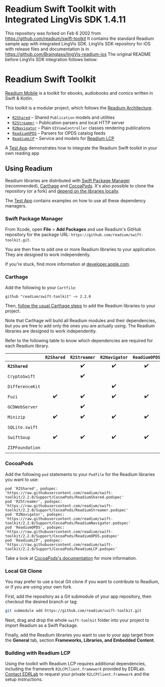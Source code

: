 # Readium Swift Toolkit with Integrated LingVis SDK 1.4.11

This repository was forked on Feb 6 2002 from https://github.com/readium/swift-toolkit
It contains the standard Readium sample app with integrated LingVis SDK.
LingVis SDK repository for iOS with release files and documentation is in https://github.com/Brainglass/lingVis-readium-ios
The original README before LingVis SDK integration follows below:

# Readium Swift Toolkit 

[Readium Mobile](https://github.com/readium/mobile) is a toolkit for ebooks, audiobooks and comics written in Swift & Kotlin.

This toolkit is a modular project, which follows the [Readium Architecture](https://github.com/readium/architecture).

* [`R2Shared`](Sources/Shared) – Shared `Publication` models and utilities
* [`R2Streamer`](Sources/Streamer) – Publication parsers and local HTTP server
* [`R2Navigator`](Sources/Navigator) – Plain `UIViewController` classes rendering publications
* [`ReadiumOPDS`](Sources/OPDS) – Parsers for OPDS catalog feeds
* [`ReadiumLCP`](Sources/LCP) – Service and models for [Readium LCP](https://www.edrlab.org/readium-lcp/)

A [Test App](TestApp) demonstrates how to integrate the Readium Swift toolkit in your own reading app

## Using Readium

<!--:question: **Find documentation and API reference at [readium.org/kotlin-toolkit](https://readium.org/swift-toolkit)**.-->

Readium libraries are distributed with [Swift Package Manager](#swift-package-manager) (recommended), [Carthage](#carthage) and [CocoaPods](#cocoapods). It's also possible to clone the repository (or a fork) and [depend on the libraries locally](#local-git-clone).

The [Test App](TestApp) contains examples on how to use all these dependency managers.

### Swift Package Manager

From Xcode, open **File** > **Add Packages** and use Readium's GitHub repository for the package URL: `https://github.com/readium/swift-toolkit.git`.

You are then free to add one or more Readium libraries to your application. They are designed to work independently.

If you're stuck, find more information at [developer.apple.com](https://developer.apple.com/documentation/swift_packages/adding_package_dependencies_to_your_app).

### Carthage

Add the following to your `Cartfile`:

```
github "readium/swift-toolkit" ~> 2.2.0
```

Then, [follow the usual Carthage steps](https://github.com/Carthage/Carthage#adding-frameworks-to-an-application) to add the Readium libraries to your project.

Note that Carthage will build all Readium modules and their dependencies, but you are free to add only the ones you are actually using. The Readium libraries are designed to work independently.

Refer to the following table to know which dependencies are required for each Readium library.

|                 | `R2Shared`         | `R2Streamer`       | `R2Navigator`      | `ReadiumOPDS`      | `ReadiumLCP`       |
|-----------------|:------------------:|:------------------:|:------------------:|:------------------:|:------------------:|
| **`R2Shared`**  |                    | :heavy_check_mark: | :heavy_check_mark: | :heavy_check_mark: | :heavy_check_mark: |
| `CryptoSwift`   |                    | :heavy_check_mark: |                    |                    | :heavy_check_mark: |
| `DifferenceKit` |                    |                    | :heavy_check_mark: |                    |                    |
| `Fuzi`          | :heavy_check_mark: | :heavy_check_mark: | :heavy_check_mark: | :heavy_check_mark: | :heavy_check_mark: |
| `GCDWebServer`  |                    | :heavy_check_mark: |                    |                    |                    |
| `Minizip`       | :heavy_check_mark: | :heavy_check_mark: | :heavy_check_mark: | :heavy_check_mark: | :heavy_check_mark: |
| `SQLite.swift`  |                    |                    |                    |                    | :heavy_check_mark: |
| `SwiftSoup`     | :heavy_check_mark: | :heavy_check_mark: | :heavy_check_mark: | :heavy_check_mark: | :heavy_check_mark: |
| `ZIPFoundation` |                    |                    |                    |                    | :heavy_check_mark: |

### CocoaPods

Add the following `pod` statements to your `Podfile` for the Readium libraries you want to use:

```
pod 'R2Shared', podspec: 'https://raw.githubusercontent.com/readium/swift-toolkit/2.2.0/Support/CocoaPods/ReadiumShared.podspec'
pod 'R2Streamer', podspec: 'https://raw.githubusercontent.com/readium/swift-toolkit/2.2.0/Support/CocoaPods/ReadiumStreamer.podspec'
pod 'R2Navigator', podspec: 'https://raw.githubusercontent.com/readium/swift-toolkit/2.2.0/Support/CocoaPods/ReadiumNavigator.podspec'
pod 'ReadiumOPDS', podspec: 'https://raw.githubusercontent.com/readium/swift-toolkit/2.2.0/Support/CocoaPods/ReadiumOPDS.podspec'
pod 'ReadiumLCP', podspec: 'https://raw.githubusercontent.com/readium/swift-toolkit/2.2.0/Support/CocoaPods/ReadiumLCP.podspec'
```

Take a look at [CocoaPods's documentation](https://guides.cocoapods.org/using/using-cocoapods.html) for more information.

### Local Git Clone

You may prefer to use a local Git clone if you want to contribute to Readium, or if you are using your own fork.

First, add the repository as a Git submodule of your app repository, then checkout the desired branch or tag:

```sh
git submodule add https://github.com/readium/swift-toolkit.git
```

Next, drag and drop the whole `swift-toolkit` folder into your project to import Readium as a Swift Package.

Finally, add the Readium libraries you want to use to your app target from the **General** tab, section **Frameworks, Libraries, and Embedded Content**.

### Building with Readium LCP

Using the toolkit with Readium LCP requires additional dependencies, including the framework `R2LCPClient.framework` provided by EDRLab. [Contact EDRLab](mailto:contact@edrlab.org) to request your private `R2LCPClient.framework` and the setup instructions.
